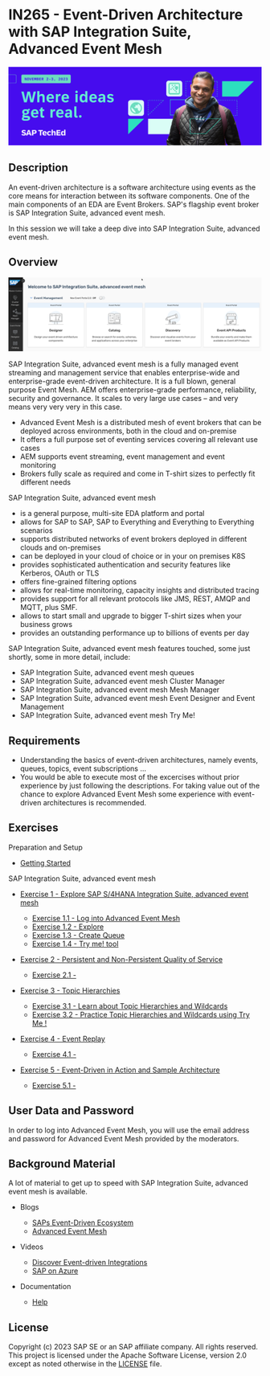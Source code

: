 # IN265 - Event-Driven Architecture with SAP Integration Suite, Advanced Event Mesh

![Pic 1](/./images/IN265-1.jpeg)

## Description

An event-driven architecture is a software architecture using events as the core means for interaction between its software components. One of the main components of an EDA are Event Brokers. SAP's flagship event broker is SAP Integration Suite, advanced event mesh.

In this session we will take a deep dive into SAP Integration Suite, advanced event mesh.

## Overview

![Pic 2](/./images/IN265-2.png)

SAP Integration Suite, advanced event mesh is a fully managed event streaming and management service that enables enterprise-wide and enterprise-grade event-driven architecture. It is a full blown, general purpose Event Mesh. AEM offers enterprise-grade performance, reliability, security and governance. It scales to very large use cases – and very means very very very in this case.

- Advanced Event Mesh is a distributed mesh of event brokers that can be deployed across environments, both in the cloud and on-premise
- It offers a full purpose set of eventing services covering all relevant use cases
- AEM supports event streaming, event management and event monitoring
- Brokers fully scale as required and come in T-shirt sizes to perfectly fit different needs

SAP Integration Suite, advanced event mesh

- is a general purpose, multi-site EDA platform and portal
- allows for SAP to SAP, SAP to Everything and Everything to Everything scenarios
- supports distributed networks of event brokers deployed in different clouds and on-premises
- can be deployed in your cloud of choice or in your on premises K8S
- provides sophisticated authentication and security features like Kerberos, OAuth or TLS
- offers fine-grained filtering options
- allows for real-time monitoring, capacity insights and distributed tracing
- provides support for all relevant protocols like JMS, REST, AMQP and MQTT, plus SMF.
- allows to start small and upgrade to bigger T-shirt sizes when your business grows
- provides an outstanding performance up to billions of events per day

SAP Integration Suite, advanced event mesh features touched, some just shortly, some in more detail, include:

- SAP Integration Suite, advanced event mesh queues
- SAP Integration Suite, advanced event mesh Cluster Manager
- SAP Integration Suite, advanced event mesh Mesh Manager
- SAP Integration Suite, advanced event mesh Event Designer and Event Management
- SAP Integration Suite, advanced event mesh Try Me!

## Requirements

- Understanding the basics of event-driven architectures, namely events, queues, topics, event subscriptions ...
- You would be able to execute most of the excercises without prior experience by just following the descriptions. For taking value out of the chance to explore Advanced Event Mesh some experience with event-driven architectures is recommended.

## Exercises

Preparation and Setup

- [Getting Started](exercises/ex0/)

SAP Integration Suite, advanced event mesh 

- [Exercise 1 - Explore SAP S/4HANA Integration Suite, advanced event mesh](exercises/ex1/)

    - [Exercise 1.1 - Log into Advanced Event Mesh]()
    - [Exercise 1.2 - Explore]()
    - [Exercise 1.3 - Create Queue]()
    - [Exercise 1.4 - Try me! tool]()

- [Exercise 2 - Persistent and Non-Persistent Quality of Service](exercises/ex2/)

    - [Exercise 2.1 - ]()
 
- [Exercise 3 - Topic Hierarchies](exercises/ex3/)

    - [Exercise 3.1 - Learn about Topic Hierarchies and Wildcards](https://github.com/SAP-samples/teched2023-IN265/tree/main/exercises/ex3#subscription-wildcards)
    - [Exercise 3.2 - Practice Topic Hierarchies and Wildcards using Try Me !](https://github.com/SAP-samples/teched2023-IN265/tree/main/exercises/ex3#exercise-52-practice-topic-hierarchies-and-wildcards-using-try-me----animal-edition)   

- [Exercise 4 - Event Replay](exercises/ex4/)

    - [Exercise 4.1 - ]()

- [Exercise 5 - Event-Driven in Action and Sample Architecture](exercises/ex5/)

    - [Exercise 5.1 - ]()

## User Data and Password 

In order to log into Advanced Event Mesh, you will use the email address and password for Advanced Event Mesh provided by the moderators. 

 ## Background Material 

A lot of material to get up to speed with SAP Integration Suite, advanced event mesh is available.

- Blogs

    - [SAPs Event-Driven Ecosystem](https://blogs.sap.com/2022/09/01/saps-event-driven-ecosystem-revisited/)
    - [Advanced Event Mesh](https://blogs.sap.com/2022/10/28/turn-your-erp-into-a-team-player-introducing-sap-integration-suite-advanced-event-mesh/ )

- Videos

    - [Discover Event-driven Integrations](https://www.youtube.com/watch?v=r9lyC_2ss2U)
    - [SAP on Azure](https://www.youtube.com/watch?v=NNrzXbX3mk0)

- Documentation

    - [Help](https://help.pubsub.em.services.cloud.sap/Cloud/cloud-lp.htm)

## License
Copyright (c) 2023 SAP SE or an SAP affiliate company. All rights reserved. This project is licensed under the Apache Software License, version 2.0 except as noted otherwise in the [LICENSE](LICENSES/Apache-2.0.txt) file.

